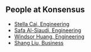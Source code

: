 People at Konsensus
---

- [Stella Cai, Engineering](./stella_cai.md)
- [Safa Al-Siaudi, Engineering](./safa_al-siaudi.md)
- [Windsor Huang, Engineering](./windsor_huang.md)
- [Shang Liu, Business](./shang_liu.md)


